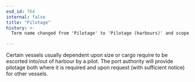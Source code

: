 ```yaml
---
esd_id: 764
internal: false
title: "Pilotage"
history: >-
  Term name changed from 'Pilotage' to 'Pilotage (harbours)' and scope notes added in version 2.02. Term name changed from 'Pilotage (harbours)' to 'Ports and harbours - pilotage - harbours' in version 3.00. Name changed to 'Pilotage' in version 4.00.

---
```


Certain vessels usually dependent upon size or cargo require to be escorted into/out of harbour by a pilot.  The port authority will provide pilotage both where it is required and upon request (with sufficient notice) for other vessels.


